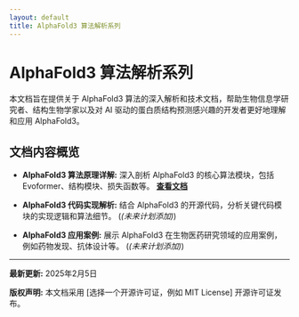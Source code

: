 ```yaml
---
layout: default
title: AlphaFold3 算法解析系列
---
```

# AlphaFold3 算法解析系列

本文档旨在提供关于 AlphaFold3 算法的深入解析和技术文档，帮助生物信息学研究者、结构生物学家以及对 AI 驱动的蛋白质结构预测感兴趣的开发者更好地理解和应用 AlphaFold3。

## 文档内容概览

*   **AlphaFold3 算法原理详解:**  深入剖析 AlphaFold3 的核心算法模块，包括 Evoformer、结构模块、损失函数等。  **[查看文档](./alphafold3-analysis.html)**

*   **AlphaFold3 代码实现解析:**  结合 AlphaFold3 的开源代码，分析关键代码模块的实现逻辑和算法细节。 (*(未来计划添加)*)

*   **AlphaFold3 应用案例:**  展示 AlphaFold3 在生物医药研究领域的应用案例，例如药物发现、抗体设计等。 (*(未来计划添加)*)

---

**最新更新:** 2025年2月5日

**版权声明:** 本文档采用 [选择一个开源许可证，例如 MIT License] 开源许可证发布。